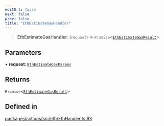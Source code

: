 ```yaml
---
editUrl: false
next: false
prev: false
title: "EthEstimateGasHandler"
---
```


> **EthEstimateGasHandler**: (`request`) => `Promise`\<[`EthEstimateGasResult`](/reference/tevm/actions/type-aliases/ethestimategasresult/)\>

## Parameters

• **request**: [`EthEstimateGasParams`](/reference/tevm/actions/type-aliases/ethestimategasparams/)

## Returns

`Promise`\<[`EthEstimateGasResult`](/reference/tevm/actions/type-aliases/ethestimategasresult/)\>

## Defined in

[packages/actions/src/eth/EthHandler.ts:93](https://github.com/qbzzt/tevm-monorepo/blob/main/packages/actions/src/eth/EthHandler.ts#L93)
